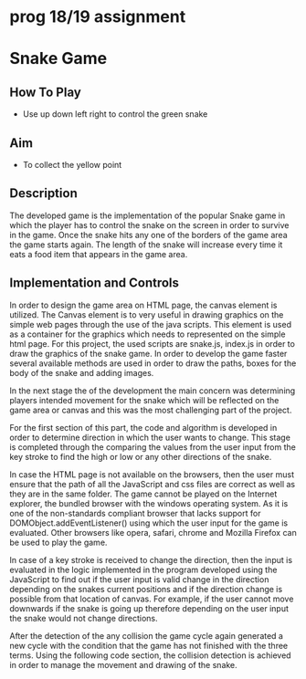 # prog 18/19 assignment
**Snake Game**
==============

## How To Play
* Use up down left right to control the green snake

## Aim
* To collect the yellow point

## Description

The developed game is the implementation of the popular Snake game in which the
player has to control the snake on the screen in order to survive in the game.
Once the snake hits any one of the borders of the game area the game starts
again. The length of the snake will increase every time it eats a food item that
appears in the game area.

## Implementation and Controls 

In order to design the game area on HTML page, the canvas element is utilized.
The Canvas element is to very useful in drawing graphics on the simple web pages
through the use of the java scripts. This element is used as a container for the
graphics which needs to represented on the simple html page. For this project,
the used scripts are snake.js, index.js in order to draw the graphics of
the snake game. In order to develop the game faster several available methods
are used in order to draw the paths, boxes for the body of the snake and adding
images.

In the next stage the of the development the main concern was determining
players intended movement for the snake which will be reflected on the game area
or canvas and this was the most challenging part of the project.

For the first section of this part, the code and algorithm is developed in order
to determine direction in which the user wants to change. This stage is
completed through the comparing the values from the user input from the key
stroke to find the high or low or any other directions of the snake.

In case the HTML page is not available on the browsers, then the user must
ensure that the path of all the JavaScript and css files are correct as well as
they are in the same folder. The game cannot be played on the Internet explorer,
the bundled browser with the windows operating system. As it is one of the
non-standards compliant browser that lacks support for
DOMObject.addEventListener() using which the user input for the game is
evaluated. Other browsers like opera, safari, chrome and Mozilla Firefox can be
used to play the game.

In case of a key stroke is received to change the direction, then the input is
evaluated in the logic implemented in the program developed using the JavaScript
to find out if the user input is valid change in the direction depending on the
snakes current positions and if the direction change is possible from that
location of canvas. For example, if the user cannot move downwards if the snake
is going up therefore depending on the user input the snake would not change
directions.

After the detection of the any collision the game cycle again generated a new
cycle with the condition that the game has not finished with the three terms.
Using the following code section, the collision detection is achieved in order
to manage the movement and drawing of the snake.
